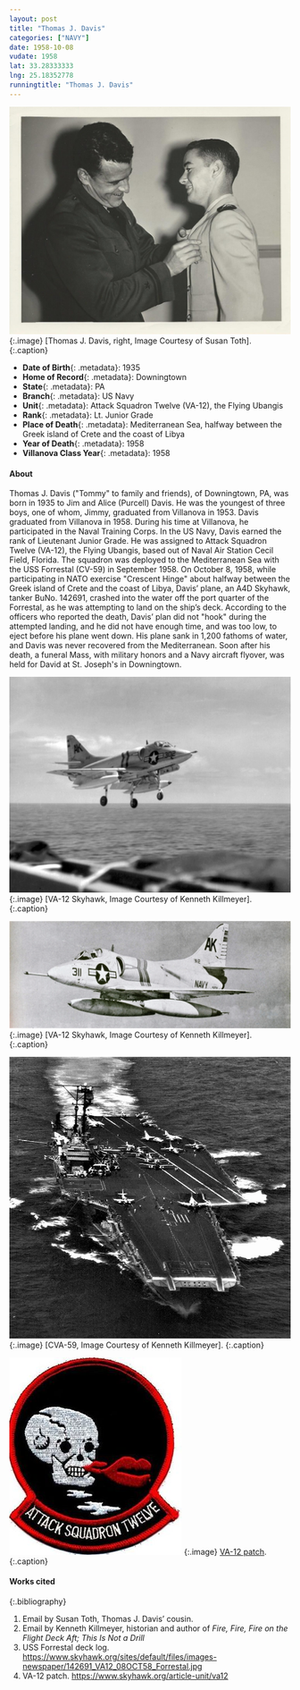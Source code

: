 ```yaml
---
layout: post
title: "Thomas J. Davis"
categories: ["NAVY"]
date: 1958-10-08
vudate: 1958
lat: 33.28333333
lng: 25.18352778
runningtitle: "Thomas J. Davis"
---
```


![Thomas J. Davis](images/Davis1.jpg)
   {:.image}
[Thomas J. Davis, right, Image Courtesy of Susan Toth].
   {:.caption}

* **Date of Birth**{: .metadata}: 1935
* **Home of Record**{: .metadata}: Downingtown
* **State**{: .metadata}: PA
* **Branch**{: .metadata}: US Navy
* **Unit**{: .metadata}: Attack Squadron Twelve (VA-12), the Flying Ubangis
* **Rank**{: .metadata}: Lt. Junior Grade
* **Place of Death**{: .metadata}: Mediterranean Sea, halfway between the Greek island of Crete and the coast of Libya
* **Year of Death**{: .metadata}: 1958
* **Villanova Class Year**{: .metadata}: 1958


#### About

Thomas J. Davis ("Tommy" to family and friends), of Downingtown, PA, was born in 1935 to Jim and Alice (Purcell) Davis. He was the youngest of three boys, one of whom, Jimmy, graduated from Villanova in 1953. Davis graduated from Villanova in 1958. During his time at Villanova, he participated in the Naval Training Corps. In the US Navy, Davis earned the rank of Lieutenant Junior Grade. He was assigned to Attack Squadron Twelve (VA-12), the Flying Ubangis, based out of Naval Air Station Cecil Field, Florida. The squadron was deployed to the Mediterranean Sea with the USS Forrestal (CV-59) in September 1958. On October 8, 1958, while participating in NATO exercise "Crescent Hinge" about halfway between the Greek island of Crete and the coast of Libya, Davis’ plane, an A4D Skyhawk, tanker BuNo. 142691, crashed into the water off the port quarter of the Forrestal, as he was attempting to land on the ship’s deck. According to the officers who reported the death, Davis’ plan did not "hook" during the attempted landing, and he did not have enough time, and was too low, to eject before his plane went down. His plane sank in 1,200 fathoms of water, and Davis was never recovered from the Mediterranean. Soon after his death, a funeral Mass, with military honors and a Navy aircraft flyover, was held for David at St. Joseph's in Downingtown.

![VA-12 Skyhawk](images/Davis2.jpg)
   {:.image}
[VA-12 Skyhawk, Image Courtesy of Kenneth Killmeyer].
   {:.caption}

![VA-12 Skyhawk](images/Davis3.jpg)
   {:.image}
[VA-12 Skyhawk, Image Courtesy of Kenneth Killmeyer].
   {:.caption}

![CVA-59](images/Davis4.jpg)
   {:.image}
[CVA-59, Image Courtesy of Kenneth Killmeyer].
   {:.caption}

![VA-12 patch](images/Davis5.jpg)
   {:.image}
[VA-12 patch](https://www.skyhawk.org/article-unit/va12).
   {:.caption}


#### Works cited

{:.bibliography}
1. Email by Susan Toth, Thomas J. Davis’ cousin.
2. Email by Kenneth Killmeyer, historian and author of _Fire, Fire, Fire on the Flight Deck Aft; This Is Not a Drill_
3. USS Forrestal deck log. <https://www.skyhawk.org/sites/default/files/images-newspaper/142691_VA12_08OCT58_Forrestal.jpg>
4. VA-12 patch. <https://www.skyhawk.org/article-unit/va12>
